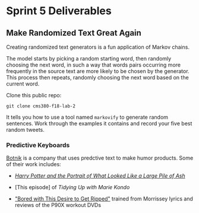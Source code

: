 # Sprint 5 Deliverables

## Make Randomized Text Great Again

Creating randomized text generators is a fun application of Markov chains.

The model starts by picking a random starting word, then randomly choosing the next word, in such a way that words pairs occurring more
frequently in the source text are more likely to be chosen by the generator. This process then repeats, randomly choosing the next word
based on the current word.

Clone this public repo:

```
git clone cms380-f18-lab-2
```

It tells you how to use a tool named `markovify` to generate random sentences. Work through the examples it contains and record your
five best random tweets.

### Predictive Keyboards

[Botnik](https://botnik.org/) is a company that uses predctive text to make humor products. Some of their work includes:

- [*Harry Potter and the Portrait of What Looked Like a Large Pile of Ash*](https://botnik.org/content/harry-potter.html)

- [This episode] of *Tidying Up with Marie Kondo*

- ["Bored with This Desire to Get Ripped"](https://www.youtube.com/watch?v=BtybvwLJC30) trained from Morrissey lyrics and reviews of the
P90X workout DVDs


